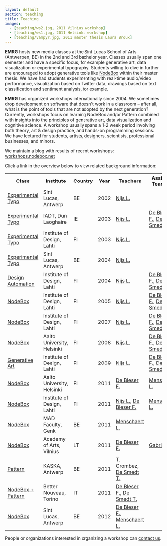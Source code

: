 ```yaml
---
layout: default
section: teaching
title: Teaching
images:
  - [teaching/ws2.jpg, 2011 Vilnius workshop]
  - [teaching/ws1.jpg, 2011 Helsinki workshop]
  - [teaching/vampyr.jpg, 2011 master thesis Laura Broux]
---
```

**EMRG** hosts new media classes at the Sint Lucas School of Arts (Antwerpen, BE) in the 2nd and 3rd bachelor year. Classes usually span one semester and have a specific focus, for example generative art, data visualization or experimental typography. Students willing to dive in further are encouraged to adopt generative tools like [NodeBox](../software) within their master thesis. We have had students experimenting with real-time audio/video performance, visualization based on Twitter data, drawings based on text classification and sentiment analysis, for example.

**EMRG** has organized workshops internationally since 2004. We sometimes drop development on software that doesn't work in a classroom – after all, what is the point of tools that are not adopted by the next generation? Currently, workshops focus on learning NodeBox and/or Pattern combined with insights into the principles of generative art, data visualization and cognitive science. A workshop usually spans a 1-2 week period involving both theory, art &amp; design practice, and hands-on programming sessions. We have lectured for students, artists, designers, scientists, professional businesses, and minors.

We maintain a blog with results of recent workshops:<br>
[workshops.nodebox.net](http://workshops.nodebox.net/) 

Click a link in the overview below to view related background information:

<table>
	<tr>
		<th>Class</th>
		<th>Institute</th>
		<th>Country</th>
		<th>Year</th>
		<th>Teachers</th>
		<th>Assistant Teachers</th>
	</tr>
	<tr>
		<td><a href="http://www.designlooksnice.com/Re.html">Experimental Typo</a></td>
		<td>Sint Lucas, Antwerp</td>
		<td>BE</td>
		<td>2002</td>
		<td><a href="../people/lucas-nijs.html" class="author">Nijs L.</a></td>
		<td></td>
	</tr>
	<tr>
		<td><a href="http://www.designlooksnice.com/Dublin.html">Experimental Typo</a></td>
		<td>IADT, Dun Laoghaire</td>
		<td>IE</td>
		<td>2003</td>
		<td><a href="../people/lucas-nijs.html" class="author">Nijs L.</a></td>
		<td><a href="../people/frederik-de-bleser.html" class="author">De Bleser F.</a>, <a href="../people/tom-de-smedt.html" class="author">De Smedt T.</a></td>
	</tr>
	<tr>
		<td><a href="http://www.designlooksnice.com/Lahti2003.html">Experimental Typo</a></td>
		<td>Institute of Design, Lahti</td>
		<td>FI</td>
		<td>2003</td>
		<td><a href="../people/lucas-nijs.html" class="author">Nijs L.</a></td>
		<td></td>
	</tr>
	<tr>
		<td><a href="http://www.designlooksnice.com/Rawhide.html">Experimental Typo</a></td>
		<td>Sint Lucas, Antwerp</td>
		<td>BE</td>
		<td>2004</td>
		<td><a href="../people/lucas-nijs.html" class="author">Nijs L.</a></td>
		<td></td>
	</tr>
	<tr>
		<td><a href="http://workshops.nodebox.net/2004/">Design Automation</a></td>
		<td>Institute of Design, Lahti</td>
		<td>FI</td>
		<td>2004</td>
		<td><a href="../people/lucas-nijs.html" class="author">Nijs L.</a></td>
		<td><a href="../people/frederik-de-bleser.html" class="author">De Bleser F.</a>, <a href="../people/tom-de-smedt.html" class="author">De Smedt T.</a></td>
	</tr>
	<tr>
		<td><a href="http://workshops.nodebox.net/2005/">NodeBox</a></td>
		<td>Institute of Design, Lahti</td>
		<td>FI</td>
		<td>2005</td>
		<td><a href="../people/lucas-nijs.html" class="author">Nijs L.</a></td>
		<td><a href="../people/frederik-de-bleser.html" class="author">De Bleser F.</a>, <a href="../people/tom-de-smedt.html" class="author">De Smedt T.</a></td>
	</tr>
	<tr>
		<td><a href="http://workshops.nodebox.net/2007/">NodeBox</a></td>
		<td>Institute of Design, Lahti</td>
		<td>FI</td>
		<td>2007</td>
		<td><a href="../people/lucas-nijs.html" class="author">Nijs L.</a></td>
		<td><a href="../people/frederik-de-bleser.html" class="author">De Bleser F.</a>, <a href="../people/tom-de-smedt.html" class="author">De Smedt T.</a></td>
	</tr>
	<tr>
		<td><a href="http://www.designlooksnice.com/Helsinki2008.html">NodeBox</a></td>
		<td>Aalto University, Helsinki</td>
		<td>FI</td>
		<td>2008</td>
		<td><a href="../people/lucas-nijs.html" class="author">Nijs L.</a></td>
		<td><a href="../people/frederik-de-bleser.html" class="author">De Bleser F.</a>, <a href="../people/tom-de-smedt.html" class="author">De Smedt T.</a></td>
	</tr>
	<tr>
		<td><a href="http://www.designlooksnice.com/Lahti2009.html">Generative Art</a></td>
		<td>Institute of Design, Lahti</td>
		<td>FI</td>
		<td>2009</td>
		<td><a href="../people/lucas-nijs.html" class="author">Nijs L.</a></td>
		<td><a href="../people/frederik-de-bleser.html" class="author">De Bleser F.</a>, <a href="../people/tom-de-smedt.html" class="author">De Smedt T.</a></td>
	</tr>
	<tr>
		<td><a href="http://workshops.nodebox.net/2011-helsinki/">NodeBox</a></td>
		<td>Aalto University, Helsinki</td>
		<td>FI</td>
		<td>2011</td>
		<td><a href="../people/frederik-de-bleser.html" class="author">De Bleser F.</a></td>
		<td><a href="../people/lieven-menschaert.html" class="author">Menschaert L.</a></td>
	</tr>
	<tr>
		<td><a href="http://workshops.nodebox.net/2011-lahti/">NodeBox</a></td>
		<td>Institute of Design, Lahti</td>
		<td>FI</td>
		<td>2011</td>
		<td><a href="../people/lucas-nijs.html" class="author">Nijs L.</a>, <a href="../people/frederik-de-bleser.html" class="author">De Bleser F.</a></td>
		<td><a href="../people/lieven-menschaert.html" class="author">Menschaert L.</a></td>
	</tr>
	<tr>
		<td><a href="http://workshops.nodebox.net/2011-mad-fac/">NodeBox</a></td>
		<td>MAD Faculty, Genk</td>
		<td>BE</td>
		<td>2011</td>
		<td><a href="../people/lieven-menschaert.html" class="author">Menschaert L.</a></td>
		<td></td>
	</tr>
	<tr>
		<td><a href="http://workshops.nodebox.net/2011-vilnius/">NodeBox</a></td>
		<td>Academy of Arts, Vilnius</td>
		<td>LT</td>
		<td>2011</td>
		<td><a href="../people/frederik-de-bleser.html" class="author">De Bleser F.</a></td>
		<td><a href="../people/stefan-gabriels.html" class="author">Gabriëls S.</a></td>
	</tr>
	<tr>
		<td><a href="http://www.clips.ua.ac.be/pages/pattern">Pattern</a></td>
		<td>KASKA, Antwerp</td>
		<td>BE</td>
		<td>2011</td>
		<td>T. Crombez, <a href="../people/tom-de-smedt.html" class="author">De Smedt T.</a></td>
		<td></td>
	</tr>
	<tr>
		<td><a href="http://workshops.nodebox.net/2011-torino/">NodeBox + Pattern</a></td>
		<td>Better Nouveau, Torino</td>
		<td>IT</td>
		<td>2011</td>
		<td><a href="../people/frederik-de-bleser.html" class="author">De Bleser F.</a>, <a href="../people/tom-de-smedt.html" class="author">De Smedt T.</a></td>
		<td></td>
	</tr>
	<tr>
		<td><a href="http://workshops.nodebox.net/2012-antwerp/">NodeBox</a></td>
		<td>Sint Lucas, Antwerp</td>
		<td>BE</td>
		<td>2012</td>
		<td><a href="../people/frederik-de-bleser.html" class="author">De Bleser F.</a>, <a href="../people/lieven-menschaert.html" class="author">Menschaert L.</a></td>
		<td></td>
	</tr>
</table>

People or organizations interested in organizing a workshop can <a href="../contact/">contact us</a>.  